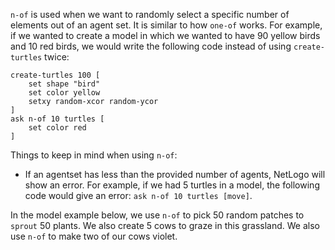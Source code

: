 `n-of` is used when we want to randomly select a specific number of elements out of an agent set. It is similar to how `one-of` works. For example, if we wanted to create a model in which we wanted to have 90 yellow birds and 10 red birds, we would write the following code instead of using `create-turtles` twice:



```
create-turtles 100 [
	set shape "bird"
	set color yellow
	setxy random-xcor random-ycor
]
ask n-of 10 turtles [
	set color red
]
```



Things to keep in mind when using `n-of`:

* If an agentset has less than the provided number of agents, NetLogo will show an error. For example, if we had 5 turtles in a model, the following code would give an error: `ask n-of 10 turtles [move]`.



In the model example below, we use `n-of` to pick 50 random patches to `sprout` 50 plants. We also create 5 cows to graze in this grassland. We also use `n-of` to make two of our cows violet.